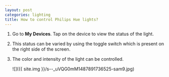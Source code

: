 ```yaml
---
layout: post
categories: lighting
title: How to control Philips Hue lights?
---
```


1. Go to **My Devices**. Tap on the device to view the status of the light.

2. This status can be varied by using the toggle switch which is present on the right side of the screen.

3. The color and intensity of the light can be controlled.

    ![]({{ site.img }}/s--_uVQG0mM1487891736525-sam9.jpg)